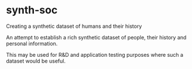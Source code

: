 # synth-soc
Creating a synthetic dataset of humans and their history

An attempt to establish a rich synthetic dataset of people, their history and personal information.

This may be used for R&D and application testing purposes where such a dataset would be useful.
